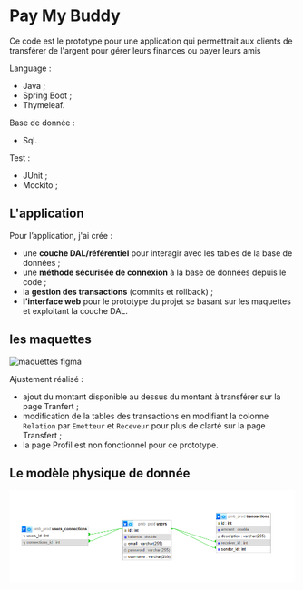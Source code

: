 # Pay My Buddy

Ce code est le prototype pour une application qui permettrait aux clients de transférer de l'argent pour gérer leurs finances ou payer leurs amis

Language :

- Java ;
- Spring Boot ;
- Thymeleaf.

Base de donnée :

- Sql.

Test :

- JUnit ;
- Mockito ;


## L'application

Pour l’application, j'ai crée :

- une **couche DAL/référentiel** pour interagir avec les tables de la base de données ;
- une **méthode sécurisée de connexion** à la base de données depuis le code ;
- la **gestion des transactions** (commits et rollback) ;
- **l’interface web** pour le prototype du projet se basant sur les maquettes et exploitant la couche DAL.

## les maquettes 

![maquettes figma](https://www.figma.com/design/F1lT4ZCJwvVjkMk5WSVZbR/Maquettes---Pay-My-Buddy?node-id=0-1&t=LnVC740TuTks1YrK-1)

Ajustement réalisé :

- ajout du montant disponible au dessus du montant à transférer sur la page Tranfert ;
- modification de la tables des transactions en modifiant la colonne `Relation` par `Emetteur` et `Receveur` pour plus de clarté sur la page Transfert ;
- la page Profil est non fonctionnel pour ce prototype.

## Le modèle physique de donnée

![Modelèle physique de donnée](doc/paymybuddy_model.png)

